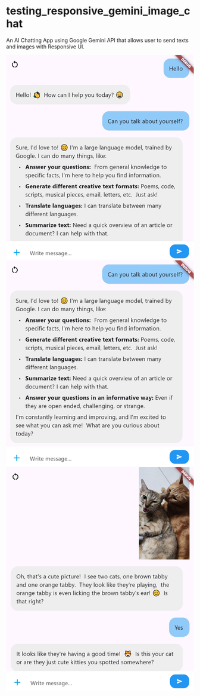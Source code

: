 # testing_responsive_gemini_image_chat

An AI Chatting App using Google Gemini API that allows user to send texts and images with Responsive UI.

![Image 1](lib/assets/gemini_chat1.JPG) ![Image 2](lib/assets/gemini_chat2.JPG) ![Image 3](lib/assets/gemini_chat3.JPG)
